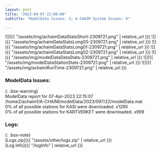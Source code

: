 ```yaml
---
layout: post
title: "2023-04-07 21:00:00"
subtitle: "ModelData Issues: 2; A-CHAIM System Issues: 0"

---
```


![]({{ "/assets/img/achaimDataStatsShort-2309721.png" | relative_url }})
![]({{ "/assets/img/achaimDataStatsLong00-2309721.png" | relative_url }})
![]({{ "/assets/img/achaimDataStatsLong01-2309721.png" | relative_url }})
![]({{ "/assets/img/achaimDataStatsLong02-2309721.png" | relative_url }})
![]({{ "/assets/img/modelDataDataStats-2309721.png" | relative_url }})
![]({{ "/assets/img/modelDataStationStats-2309721.png" | relative_url }})
![]({{ "/assets/img/achaimRunTime-2309721.png" | relative_url }})


### ModelData Issues:  
  
{: .box-warning}  
 ModelData report for 07-Apr-2023 22:15:07   
 /home2/achaim1/A-CHAIM/modelData/2023/097/22/modelData.mat   
 0% of all possible stations for KASI were downloaded. x1290   
 0% of all possible stations for KARTVERKET were downloaded. x999   
  


### Logs:  
  
{: .box-note}  
[Logs.zip]({{ "/assets/other/logs.zip" | relative_url }})  
[Log Info]({{ "/logInfo" | relative_url }})  
